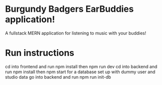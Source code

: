 # Burgundy Badgers EarBuddies application!

A fullstack MERN application for listening to music with your buddies!

# Run instructions
cd into frontend and run npm install then npm run dev
cd into backend and run npm install then npm start
for a database set up with dummy user and studio data go into backend and run npm run init-db
